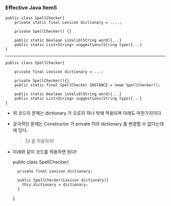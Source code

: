 <H3>Effective Java Item5</H3>

    public class SpellChecker{
        private static final Lexicon dictionary = ....;
        
        private SpellChecker() {}
        
        public static boolean isValid(String word){...}
        public static List<String> suggestions(String typo){...}
    }
---
    public class SpellChecker{
        
        private final Lexicon dictionary = ...;

        private SpellChecker(){}
        public static final SpellChecker INSTANCE = newe SpellChecker();

        public static boolean isValid(String word){...}
        public static List<String> suggestions(String typo){...}
    }

- 위 코드의 문제는 dictionary 가 오로지 하나 밖에 적용되며 아래도 마찬가지이다.
- 궁극적인 문제는 Constructor 가 private 이라 dictionary 를 변경할 수 없다는데에 있다.

    > DI 를 적용하자!

- 아래와 같이 코드를 적용하면 된다!


    public class SpellChecker{
        
        private final Lexicon dictionary;

        public SpellChecker(Lexicon dictionary){
          this.dictionary = dictionary;
        }
    }
